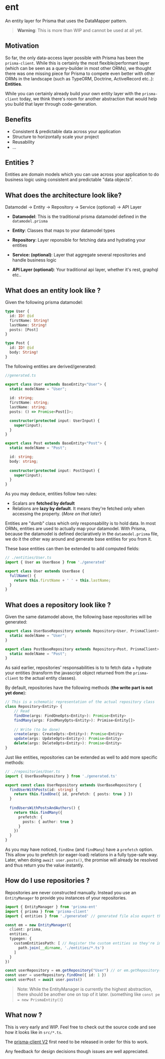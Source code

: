 # ent

An entity layer for Prisma that uses the DataMapper pattern.

> **Warning**: This is more than WIP and cannot be used at all yet.



## Motivation

So far, the only data-access layer possible with Prisma has been the `prisma-client`. While this is certainly the most flexible/performant layer (which can be seen as a query-builder in most other ORMs), we thought there was one missing piece for Prisma to compete even better with other ORMs in the landscape (such as TypeORM, Doctrine, ActiveRecord etc..): **Entities**.

While you can certainly already build your own entity layer with the `prisma-client` today, we think there's room for another abstraction that would help you build that layer through code-generation.



## Benefits



- Consistent & predictable data across your application
- Structure to horizontally scale your project
- Reusability
- ...



## Entities ?

Entities are domain models which you can use across your application to do business logic using consistent and predictable "data objects".



## What does the architecture look like?

Datamodel -> Entity -> Repository -> Service (optional) -> API Layer

- **Datamodel**:                 This is the traditional prisma datamodel defined in the `datamodel.prisma`

- **Entity**:                           Classes that maps to your datamodel types

- **Repository**:                  Layer reponsible for fetching data and hydrating your entities

- **Service: (optional)**:    Layer that aggregate several repositories and handle business logic

- **API Layer (optional)**: Your traditional api layer, whether it's rest, graphql etc..

  

## What does an entity look like ?

Given the following prisma datamodel:

```graphql
type User {
  id: ID! @id
  firstName: String!
  lastName: String!
  posts: [Post]
}

type Post {
  id: ID! @id
  body: String!
}
```

The following entities are derived/generated:

```ts
//generated.ts

export class User extends BaseEntity<"User"> {
  static modelName = "User";
  
  id: string;
  firstName: string;
  lastName: string;
  posts: () => Promise<Post[]>;

  constructor(protected input: UserInput) {
    super(input);
  }
}

export class Post extends BaseEntity<"Post"> {
  static modelName = "Post";

  id: string;
  body: string;
  
  constructor(protected input: PostInput) {
    super(input);
  }
}
```



As you may deduce, entities follow two rules:

- Scalars are **fetched by default**
- Relations are **lazy by default**. It means they're fetched only when accessing the property. (*More on that later*)

Entities are "dumb" class which only responsability is to hold data. In most ORMs, entities are used to actually map your datamodel.
With Prisma, because the datamodel is defined declaratively in the `datamodel.prisma` file, we do it the other way around and generate base entities for you from it.

These base entities can then be extended to add computed fields:

```ts
// ./entities/User.ts
import { User as UserBase } from './generated'

export class User extends UserBase {
  fullName() {
    return this.firstName + ' ' + this.lastName;
  }
}
```



## What does a repository look like ?



Given the same datamodel above, the following base repositories will be generated:

```typescript
export class UserBaseRepository extends Repository<User, PrismaClient> {
  static modelName = "User";
}

export class PostBaseRepository extends Repository<Post, PrismaClient> {
  static modelName = "Post";
}
```



As said earlier, repositories' responsabilities is to to fetch data + hydrate your entities (transform the javascript object returned from the `prisma-client` to the actual entity classes).



By default, repositories have the following methods (**the write part is not yet done**):

```typescript
// This is a schematic representation of the actual repository class
class Repository<Entity> {
    // Read
    findOne(args: FindOneOpts<Entity>): Promise<Entity>
    findMany(args: FindManyOpts<Entity>): Primise<Entity[]>
        
    // Write (to be done)
    create(args: CreateOpts:<Entity>): Promise<Entity>
    update(args: UpdateOpts<Entity>): Promise<Entity>
    delete(args: DeleteOpts<Entity>): Promise<Entity>
}
```



Just like entities, repositories can be extended as well to add more specific methods:

```typescript
// ./repositories/User.ts
import { UserBaseRepository } from './generated.ts'

export const class UserRepository extends UserBaseRepository {
  findUserWithPosts(id: string) {
    return this.findOne({ id, prefetch: { posts: true } })
  }
  
  findUsersWithPostsAndAuthors() {
    return this.findMany({
      prefetch: {
        posts: { author: true }
      }
    })
  }
}
```



As you may have noticed, `findOne` (and `findMany`) have a `prefetch` option. This allow you to prefetch (or eager-load) relations in a fully type-safe way. Later, when doing `await user.posts()`, the promise will already be resolved and thus return you the value instantly.



## How do I use repositories ?

Repositories are never constructed manually. Instead you use an `EntityManager` to provide you instances of your repositories.

```typescript
import { EntityManager } from 'prisma-ent'
import { prisma } from 'prisma-client'
import { entities } from './generated' // generated file also export the entities for convenience

const em = new EntityManager({
  client: prisma,
  entities,
  typegen: {
    customEntitiesPath: [ // Register the custom entities so they're imported/used in the code-generation
      path.join(__dirname, './entities/*.ts')
    ]
  }
})

const userRepository = em.getRepository("User") // or em.getRepository(UserBaseRepository)
const user = userRepository.findOne({ id: 1 })
const userPost = await user.posts()
```



> Note: While the EntityManager is currently the highest abstraction, there should be another one on top of it later. (something like `const pe = new PrismaEntity()`)



## What now ?

This is very early and WIP. Feel free to check out the source code and see how it looks like in `src/*.ts`.

The [prisma-client V2](https://github.com/prisma/rfcs/blob/new-ts-client-rfc/text/0000-new-ts-client.md) first need to be released in order for this to work.

Any feedback for design decisions though issues are well appreciated.
